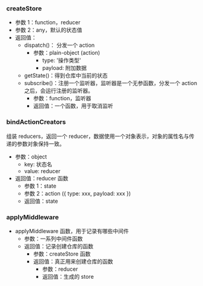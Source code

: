 ### createStore

- 参数 1：function，reducer
- 参数 2：any，默认的状态值
- 返回值：
  - dispatch()： 分发一个 action
    - 参数：plain-object (action)
      - type: '操作类型'
      - payload: 附加数据
  - getState()：得到仓库中当前的状态
  - subscribe()：注册一个监听器，监听器是一个无参函数，分发一个 action 之后，会运行注册的监听器。
    - 参数：function，监听器
    - 返回值：一个函数，用于取消监听

### bindActionCreators

组装 reducers，返回一个 reducer，数据使用一个对象表示，对象的属性名与传递的参数对象保持一致。

- 参数：object
  - key: 状态名
  - value: reducer
- 返回值：reducer 函数
  - 参数 1：state
  - 参数 2：action ({ type: xxx, payload: xxx })
  - 返回值：state

### applyMiddleware

- applyMiddleware 函数，用于记录有哪些中间件
  - 参数：一系列中间件函数
  - 返回值：记录创建仓库的函数
    - 参数：createStore 函数
    - 返回值：真正用来创建仓库的函数
      - 参数：reducer
      - 返回值：生成的 store

